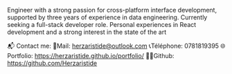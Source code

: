 Engineer with a strong passion for cross-platform interface development, supported by three years of experience in data engineering. Currently seeking a full-stack developer role. Personal experiences in React development and a strong interest in the state of the art

📬 Contact me:️
📧Mail: herzaristide@outlook.com
📞Téléphone: 0781819395
🌐Portfolio: https://herzaristide.github.io/portfolio/
👨‍💻Github: https://github.com/Herzaristide
